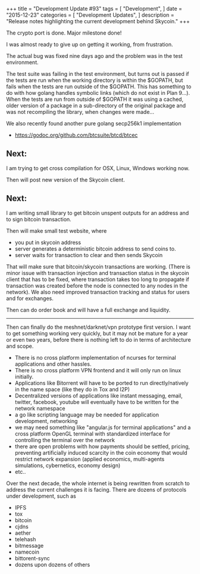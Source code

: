 +++
title = "Development Update #93"
tags = [
    "Development",
]
date = "2015-12-23"
categories = [
    "Development Updates",
]
description = "Release notes highlighting the current development behind Skycoin."
+++

The crypto port is done. Major milestone done!

I was almost ready to give up on getting it working, from frustration.

The actual bug was fixed nine days ago and the problem was in the test environment.

The test suite was failing in the test environment, but turns out is passed if the tests are run when the working directory is within the $GOPATH, but fails when the tests are run outside of the $GOPATH. This has something to do with how golang handles symbolic links (which do not exist in Plan 9...).  When the tests are run from outside of $GOPATH it was using a cached, older version of a package in a sub-directory of the original package and was not recompiling the library, when changes were made...

We also recently found another pure golang secp256k1 implementation
- https://godoc.org/github.com/btcsuite/btcd/btcec

## Next:

I am trying to get cross compilation for OSX, Linux, Windows working now.

Then will post new version of the Skycoin client.

## Next:

I am writing small library to get bitcoin unspent outputs for an address and to sign bitcoin transaction.

Then will make small test website, where
- you put in skycoin address
- server generates a deterministic bitcoin address to send coins to.
- server waits for transaction to clear and then sends Skycoin

That will make sure that bitcoin/skycoin transactions are working. (There is minor issue with transaction injection and transaction status in the skycoin client that has to be fixed, where transaction takes too long to propagate if transaction was created before the node is connected to any nodes in the network). We also need improved transaction tracking and status for users and for exchanges.

Then can do order book and will have a full exchange and liquidity.

---

Then can finally do the meshnet/darknet/vpn prototype first version. I want to get something working very quickly, but it may not be mature for a year or even two years, before there is nothing left to do in terms of architecture and scope.

- There is no cross platform implementation of ncurses for terminal applications and other hassles.
- There is no cross platform VPN frontend and it will only run on linux initially.
- Applications like Bitorrent will have to be ported to run directly/natively in the name space (like they do in Tox and I2P)
- Decentralized versions of applications like instant messaging, email, twitter, facebook, youtube will eventually have to be written for the network namespace
- a go like scripting language may be needed for application development, networking
- we may need something like "angular.js for terminal applications" and a cross platform OpenGL terminal with standardized interface for controlling the terminal over the network
- there are open problems with how payments should be settled, pricing, preventing artificially induced scarcity in the coin economy that would restrict network expansion (applied economics, multi-agents simulations, cybernetics, economy design)
- etc..

Over the next decade, the whole internet is being rewritten from scratch to address the current challenges it is facing. There are dozens of protocols under development, such as
- IPFS
- tox
- bitcoin
- cjdns
- aether
- telehash
- bitmessage
- namecoin
- bittorent-sync
- dozens upon dozens of others
